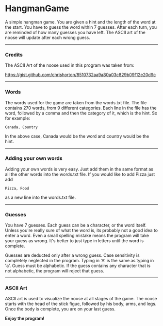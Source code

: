# HangmanGame

A simple hangman game. You are given a hint and the length of the word at the start. You have to guess the word within 7 guesses. After each turn,
you are reminded of how many guesses you have left. The ASCII art of the noose will update after each wrong guess. 

*** 

### Credits 

The ASCII Art of the noose used in this program was taken from:

https://gist.github.com/chrishorton/8510732aa9a80a03c829b09f12e20d9c

***


### Words

The words used for the game are taken from the words.txt file. The file contains 270 words, from 9 different categories. Each line in the file has
the word, followed by a comma and then the category of it, which is the hint. So for example:

```
Canada, Country
```

In the above case, Canada would be the word and country would be the hint. 

***

### Adding your own words 

Adding your own words is very easy. Just add them in the same format as all the other words into the words.txt file. If you would like to add Pizza just add 

```
Pizza, Food
```

as a new line into the words.txt file. 

***

### Guesses 

You have 7 guesses. Each guess can be a character, or the word itself. Unless you're really sure of what the word is, its probably not a good idea 
to enter a word. Even a small spelling mistake means the program will take your guess as wrong. It's better to just type in letters until the word
is complete. 

Guesses are deducted only after a wrong guess. Case sensitivity is completely neglected in the program. Typing in 'A' is the same as typing in 'a'.
Guess must be alphabetic. If the guess contains any character that is not alphabetic, the program will reject that guess. 

***

### ASCII Art

ASCII art is used to visualize the noose at all stages of the game. The noose starts with the head of the stick figue, followed by his body, arms, and
legs. Once the body is complete, you are on your last guess. 

**Enjoy the program!**

